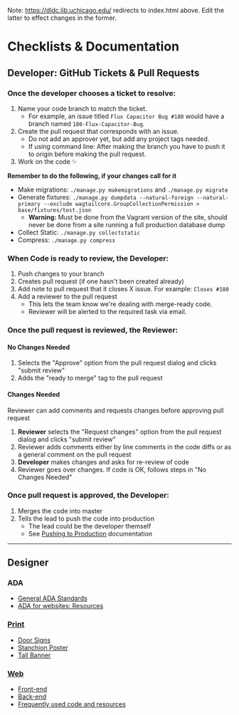 Note: https://dldc.lib.uchicago.edu/ redirects to index.html above. Edit the latter to effect changes in the former.

# Checklists & Documentation
## Developer: GitHub Tickets & Pull Requests
### Once the developer chooses a ticket to resolve:
1. Name your code branch to match the ticket.
    * For example, an issue titled `Flux Capacitor Bug #180` would have a branch named `180-Flux-Capacitor-Bug`.
2. Create the pull request that corresponds with an issue.
    * Do not add an approver yet, but add any project tags needed.
    * If using command line: After making the branch you have to push it to origin <branch-name> before making the pull request.
3. Work on the code :sparkles:

**Remember to do the following, if your changes call for it**
- Make migrations: `./manage.py makemigrations` and `./manage.py migrate`
- Generate fixtures: `./manage.py dumpdata --natural-foreign --natural-primary --exclude wagtailcore.GroupCollectionPermission > base/fixtures/test.json`
   - **Warning:** Must be done from the Vagrant version of the site, should never be done from a site running a full production database dump
- Collect Static: `./manage.py collectstatic`
- Compress: `./manage.py compress`

### When Code is ready to review, the Developer:
1. Push changes to your branch
2. Creates pull request (if one hasn't been created already)
3. Add note to pull request that it closes X issue. For example: `Closes #180`
4. Add a reviewer to the pull request
    * This lets the team know we're dealing with merge-ready code.
    * Reviewer will be alerted to the required task via email.

### Once the pull request is reviewed, the Reviewer:
#### No Changes Needed
1. Selects the "Approve" option from the pull request dialog and clicks "submit review"
2. Adds the "ready to merge" tag to the pull request

#### Changes Needed
Reviewer can add comments and requests changes before approving pull request
1. **Reviewer** selects the "Request changes" option from the pull request dialog and clicks "submit review"
2. Reviewer adds comments either by line comments in the code diffs or as a general comment on the pull request
3. **Developer** makes changes and asks for re-review of code
4. Reviewer goes over changes. If code is OK, follows steps in "No Changes Needed"

### Once pull request is approved, the Developer:
1. Merges the code into master
2. Tells the lead to push the code into production
   - The lead could be the developer themself
   - See [Pushing to Production](https://github.com/uchicago-library/library_website/blob/master/README.md#pushing-to-production) documentation
---
## Designer
### ADA
* [General ADA Standards](ada.md)
* [ADA for websites: Resources](code-resources.md#documentation)

### [Print](print-checklist.md)
* [Door Signs](print-checklist.md#door-signs)
* [Stanchion Poster](print-checklist.md#stanchion-poster)
* [Tall Banner](print-checklist.md#tall-banner)

### [Web](web-checklist.md)
* [Front-end](web-checklist.md#front-end-checklist)
* [Back-end](web-checklist.md#back-end-checklist)
* [Frequently used code and resources](code-resources.md)
